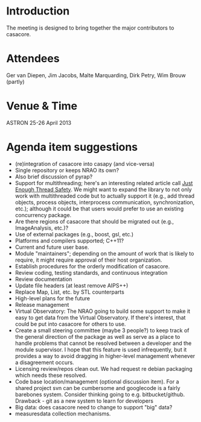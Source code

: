 # Introduction #

The meeting is designed to bring together the major contributors to casacore.

# Attendees #

Ger van Diepen,
Jim Jacobs,
Malte Marquarding,
Dirk Petry,
Wim Brouw (partly)

# Venue & Time #

ASTRON
25-26 April 2013

# Agenda item suggestions #

  * (re)integration of casacore into casapy (and vice-versa)
  * Single repository or keeps NRAO its own?
  * Also brief discussion of pyrap?
  * Support for multithreading; here's an interesting related article call [Just Enough Thread Safety](http://www.drdobbs.com/just-enough-thread-safety/184401851).  We might want to expand the library to not only work with multithreaded code but to actually support it (e.g., add thread objects, process objects, interprocess communication, synchronization, etc.); although it could be that users would prefer to use an existing concurrency package.
  * Are there regions of casacore that should be migrated out (e.g., ImageAnalysis, etc.)?
  * Use of external packages (e.g., boost, gsl, etc.)
  * Platforms and compilers supported; C++11?
  * Current and future user base.
  * Module "maintainers"; depending on the amount of work that is likely to require, it might require approval of their host organization.
  * Establish procedures for the orderly modification of casacore.
  * Review coding, testing standards, and continuous integration
  * Review documentation
  * Update file headers (at least remove AIPS++)
  * Replace Map, List, etc. by STL counterparts
  * High-level plans for the future
  * Release management
  * Virtual Observatory: The NRAO going to build some support to make it easy to get data from the Virtual Observatory.  If there's interest, that could be put into casacore for others to use.
  * Create a small steering committee (maybe 3 people?) to keep track of the general direction of the package as well as serve as a place to handle problems that cannot be resolved between a developer and the module supervisor.  I hope that this feature is used infrequently, but it provides a way to avoid dragging in higher-level management whenever a disagreement occurs.
  * Licensing review/repos clean out. We had request re debian packaging which needs these resolved.
  * Code base location/management (optional discussion item). For a shared project svn can be cumbersome and googlecode is a fairly barebones system. Consider thinking going to e.g. bitbucket/github. Drawback - git as a new system to learn for developers
  * Big data: does casacore need to change to support "big" data?
  * measuresdata collection mechanisms.